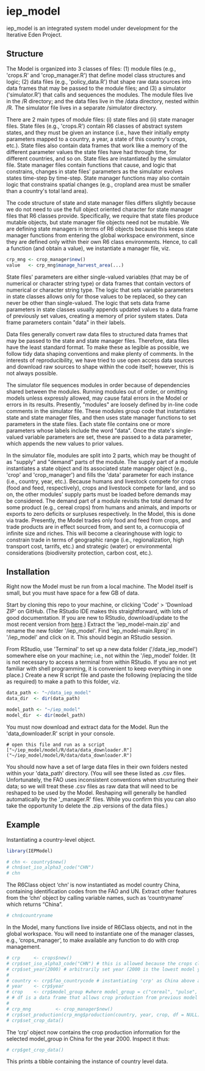 <!-- README.md is generated from README.Rmd. Please edit that file -->

# iep_model

<!-- badges: start -->
<!-- badges: end -->

iep_model is an integrated system model under development for the Iterative Eden Project.

## Structure

The Model is organized into 3 classes of files: (1) module files (e.g., 'crops.R' and 'crop_manager.R') that define model class structures and logic; (2) data files (e.g., 'policy_data.R') that shape raw data sources into data frames that may be passed to the module files; and (3) a simulator ('simulator.R') that calls and sequences the modules. The module files live in the /R directory; and the data files live in the /data directory, nested within /R. The simulator file lives in a separate /simulator directory.

There are 2 main types of module files: (i) state files and (ii) state manager files. State files (e.g., 'crops.R') contain R6 classes of abstract system states, and they must be given an instance (i.e., have their initially empty parameters mapped to a country, a year, a state of this country's crops, etc.). State files also contain data frames that work like a memory of the different parameter values the state files have had through time, for different countries, and so on. State files are instantiated by the simulator file. State manager files contain functions that cause, and logic that constrains, changes in state files' parameters as the simulator evolves states time-step by time-step. State manager functions may also contain logic that constrains spatial changes (e.g., cropland area must be smaller than a country's total land area).

The code structure of state and state manager files differs slightly because we do not need to use the full object oriented character for state manager files that R6 classes provide. Specifically, we require that state files produce mutable objects, but state manager file objects need not be mutable. We are defining state managers in terms of R6 objects because this keeps state manager functions from entering the global workspace environment, since they are defined only within their own R6 class environments. Hence, to call a function (and obtain a value), we instantiate a manager file, viz.

``` r
crp_mng <- crop_manager$new()
value   <- crp_mng$manage_harvest_area(...)
```

State files' parameters are either single-valued variables (that may be of numerical or character string type) or data frames that contain vectors of numerical or character string type. The logic that sets variable parameters in state classes allows only for those values to be replaced, so they can never be other than single-valued. The logic that sets data frame parameters in state classes usually appends updated values to a data frame of previously set values, creating a memory of prior system states. Data frame parameters contain "data" in their labels.

Data files generally convert raw data files to structured data frames that may be passed to the state and state manager files. Therefore, data files have the least standard format. To make these as legible as possible, we follow tidy data shaping conventions and make plenty of comments. In the interests of reproducibility, we have tried to use open access data sources and download raw sources to shape within the code itself; however, this is not always possible.

The simulator file sequences modules in order because of dependencies shared between the modules. Running modules out of order, or omitting models unless expressly allowed, may cause fatal errors in the Model or errors in its results. Presently, "modules" are loosely defined by in-line code comments in the simulator file. These modules group code that instantiates state and state manager files, and then uses state manager functions to set parameters in the state files. Each state file contains one or more parameters whose labels include the word "data". Once the state's single-valued variable parameters are set, these are passed to a data parameter, which appends the new values to prior values.

In the simulator file, modules are split into 2 parts, which may be thought of as "supply" and "demand" parts of the module. The supply part of a module instantiates a state object and its associated state manager object (e.g., 'crop' and 'crop_manager') and fills the 'data' parameter for each instance (i.e., country, year, etc.). Because humans and livestock compete for crops (food and feed, respectively), crops and livestock compete for land, and so on, the other modules' supply parts must be loaded before demands may be considered. The demand part of a module revisits the total demand for some product (e.g., cereal crops) from humans and animals, and imports or exports to zero deficits or surpluses respectively. In the Model, this is done via trade. Presently, the Model trades only food and feed from crops, and trade products are in effect sourced from, and sent to, a cornucopia of infinite size and riches. This will become a clearinghouse with logic to constrain trade in terms of geographic range (i.e., regionalization, high transport cost, tarrifs, etc.) and strategic (water) or environmental considerations (biodiversity protection, carbon cost, etc.).

## Installation

Right now the Model must be run from a local machine. The Model itself is small, but you must have space for a few GB of data.

Start by cloning this repo to your machine, or clicking 'Code' > 'Download ZIP' on GitHub. (The RStudio IDE makes this straightforward, with lots of good documentation. If you are new to RStudio, download/update to the most recent version from [here](https://rstudio.com/products/rstudio/download/#download).) Extract the 'iep_model-main.zip' and rename the new folder '/iep_model'. Find 'iep_model-main.Rproj' in '/iep_model' and click on it. This should begin an RStudio session.

From RStudio, use 'Terminal' to set up a new data folder ('/data_iep_model') somewhere else on your machine; i.e., not within the '/iep_model' folder. (It is not necessary to access a terminal from within RStudio. If you are not yet familiar with shell programming, it is convenient to keep everything in one place.) Create a new R script file and paste the following (replacing the tilde as required) to make a path to this folder, viz.

``` r
data_path <- "~/data_iep_model"
data_dir  <- dir(data_path)

model_path <- "~/iep_model"
model_dir  <- dir(model_path)

```

You must now download and extract data for the Model. Run the 'data_downloader.R' script in your console.
```{r}
# open this file and run as a script
["~/iep_model/model/R/data/data_downloader.R"]("~/iep_model/model/R/data/data_downloader.R")
```

You should now have a set of large data files in their own folders nested within your 'data_path' directory. (You will see these listed as .csv files. Unfortunately, the FAO uses inconsistent conventions when structuring their data; so we will treat these .csv files as raw data that will need to be reshaped to be used by the Model. Reshaping will generally be handled automatically by the '_manager.R' files. While you confirm this you can also take the opportunity to delete the .zip versions of the data files.)



## Example

Instantiating a country-level object.

``` r
library(IEPModel)

# chn <- country$new()
# chn$set_iso_alpha3_code("CHN")
# chn
```

The R6Class object ‘chn’ is now instantiated as model country China, containing identification codes from the FAO and UN. Extract other features from the ‘chn’ object by calling variable names, such as ‘countryname’ which returns “China”.

``` r
# chn$countryname
```

In the Model, many functions live inside of R6Class objects, and not in the global workspace. You will need to instantiate one of the manager classes, e.g., ‘crops\_manager’, to make available any function to do with crop management.

``` r
# crp     <- crops$new()
# crp$set_iso_alpha3_code("CHN") # this is allowed because the crops class inherits the country class functions
# crp$set_year(2000) # arbitrarily set year (2000 is the lowest model year considered)
# 
# country <- crp$fao_countrycode # instantiating 'crp' as China above automatically generates ID codes
# year    <- crp$year
# crop    <- crp$model_group #where model_group = c("cereal", "pulse", etc.)
# # df is a data frame that allows crop production from previous model years to be passed to the function
# 
# crp_mng         <- crop_manager$new()
# crp$set_production(crp_mng$production(country, year, crop, df = NULL))
# crp$set_crop_data()
```

The ‘crp’ object now contains the crop production information for the selected model_group in China for the year 2000. Inspect it thus:

``` r
# crp$get_crop_data()
```

This prints a tibble containing the instance of country level data.